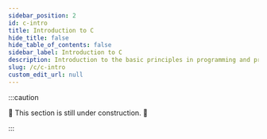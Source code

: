 ```yaml
---
sidebar_position: 2
id: c-intro
title: Introduction to C
hide_title: false
hide_table_of_contents: false
sidebar_label: Introduction to C
description: Introduction to the basic principles in programming and problem solving.
slug: /c/c-intro
custom_edit_url: null
---
```


:::caution

🚧 This section is still under construction. 🚧

:::
